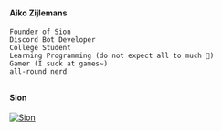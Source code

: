 #### Aiko Zijlemans
```
Founder of Sion
Discord Bot Developer
College Student
Learning Programming (do not expect all to much 🤣)
Gamer (I suck at games~)
all-round nerd
```

##

#### Sion
<a href="https://top.gg/bot/681433074944442384">
    <img src="https://top.gg/api/widget/681433074944442384.svg" alt="Sion" />
</a>
